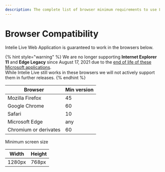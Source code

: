 ```yaml
---
description: The complete list of browser minimum requirements to use Live Platform
---
```


# Browser Compatibility

Intelie Live Web Application is guaranteed to work in the browsers below.

{% hint style="warning" %}
We are no longer supporting **Internet Explorer 11** and **Edge Legacy** since August 17, 2021 due to the [end of life of these Microsoft applications](https://techcommunity.microsoft.com/t5/microsoft-365-blog/microsoft-365-apps-say-farewell-to-internet-explorer-11-and/ba-p/1591666).\
While Intelie Live still works in these browsers we will not actively support them in further releases.
{% endhint %}

| Browser               | Min version |
| --------------------- | ----------- |
| Mozilla Firefox       | 45          |
| Google Chrome         | 60          |
| Safari                | 10          |
| Microsoft Edge        | any         |
| Chromium or derivates | 60          |

Minimum screen size

| Width  | Height |
| ------ | ------ |
| 1280px | 768px  |

